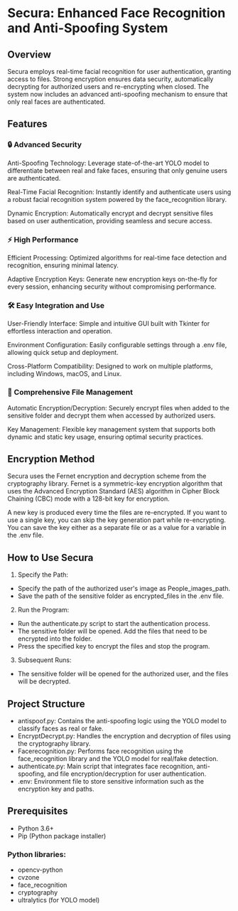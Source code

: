 
# Secura: Enhanced Face Recognition and Anti-Spoofing System

## Overview
Secura employs real-time facial recognition for user authentication, granting access to files. Strong encryption ensures data security, automatically decrypting for authorized users and re-encrypting when closed. The system now includes an advanced anti-spoofing mechanism to ensure that only real faces are authenticated.

## Features

### 🔒 Advanced Security
Anti-Spoofing Technology: Leverage state-of-the-art YOLO model to differentiate between real and fake faces, ensuring that only genuine users are authenticated.

Real-Time Facial Recognition: Instantly identify and authenticate users using a robust facial recognition system powered by the face_recognition library.

Dynamic Encryption: Automatically encrypt and decrypt sensitive files based on user authentication, providing seamless and secure access.
### ⚡ High Performance
Efficient Processing: Optimized algorithms for real-time face detection and recognition, ensuring minimal latency.

Adaptive Encryption Keys: Generate new encryption keys on-the-fly for every session, enhancing security without compromising performance.
### 🛠️ Easy Integration and Use
User-Friendly Interface: Simple and intuitive GUI built with Tkinter for effortless interaction and operation.

Environment Configuration: Easily configurable settings through a .env file, allowing quick setup and deployment.

Cross-Platform Compatibility: Designed to work on multiple platforms, including Windows, macOS, and Linux.
### 📂 Comprehensive File Management
Automatic Encryption/Decryption: Securely encrypt files when added to the sensitive folder and decrypt them when accessed by authorized users.

Key Management: Flexible key management system that supports both dynamic and static key usage, ensuring optimal security practices.

## Encryption Method
Secura uses the Fernet encryption and decryption scheme from the cryptography library. Fernet is a symmetric-key encryption algorithm that uses the Advanced Encryption Standard (AES) algorithm in Cipher Block Chaining (CBC) mode with a 128-bit key for encryption.

A new key is produced every time the files are re-encrypted. If you want to use a single key, you can skip the key generation part while re-encrypting. You can save the key either as a separate file or as a value for a variable in the .env file.

## How to Use Secura
1. Specify the Path:

- Specify the path of the authorized user's image as People_images_path.
- Save the path of the sensitive folder as encrypted_files in the .env file.
2. Run the Program:

- Run the authenticate.py script to start the authentication process.
- The sensitive folder will be opened. Add the files that need to be encrypted into the folder.
- Press the specified key to encrypt the files and stop the program.
3. Subsequent Runs:

- The sensitive folder will be opened for the authorized user, and the files will be decrypted.

## Project Structure
- antispoof.py: Contains the anti-spoofing logic using the YOLO model to classify faces as real or fake.
- EncryptDecrypt.py: Handles the encryption and decryption of files using the cryptography library.
- Facerecognition.py: Performs face recognition using the face_recognition library and the YOLO model for real/fake detection.
- authenticate.py: Main script that integrates face recognition, anti-spoofing, and file encryption/decryption for user authentication.
- .env: Environment file to store sensitive information such as the encryption key and paths.

## Prerequisites
- Python 3.6+
- Pip (Python package installer)
### Python libraries:
- opencv-python
- cvzone
- face_recognition
- cryptography
- ultralytics (for YOLO model)
